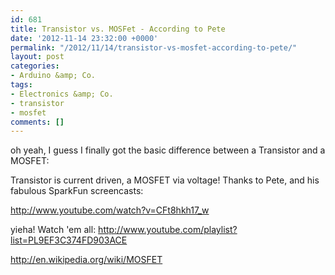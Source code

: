 ```yaml
---
id: 681
title: Transistor vs. MOSFet - According to Pete
date: '2012-11-14 23:32:00 +0000'
permalink: "/2012/11/14/transistor-vs-mosfet-according-to-pete/"
layout: post
categories:
- Arduino &amp; Co.
tags:
- Electronics &amp; Co.
- transistor
- mosfet
comments: []
---
```

oh yeah, I guess I finally got the basic difference between a Transistor and a MOSFET:

Transistor is current driven, a MOSFET via voltage! Thanks to Pete, and his fabulous SparkFun screencasts:

http://www.youtube.com/watch?v=CFt8hkh17_w

yieha! Watch 'em all: <http://www.youtube.com/playlist?list=PL9EF3C374FD903ACE>

<http://en.wikipedia.org/wiki/MOSFET>